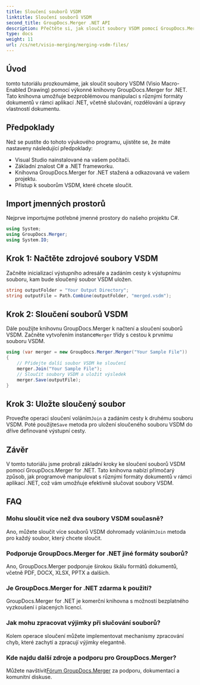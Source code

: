 ```yaml
---
title: Sloučení souborů VSDM
linktitle: Sloučení souborů VSDM
second_title: GroupDocs.Merger .NET API
description: Přečtěte si, jak sloučit soubory VSDM pomocí GroupDocs.Merger for .NET. Zjednodušte si úkoly správy dokumentů pomocí této snadno použitelné knihovny.
type: docs
weight: 11
url: /cs/net/visio-merging/merging-vsdm-files/
---
```

## Úvod
tomto tutoriálu prozkoumáme, jak sloučit soubory VSDM (Visio Macro-Enabled Drawing) pomocí výkonné knihovny GroupDocs.Merger for .NET. Tato knihovna umožňuje bezproblémovou manipulaci s různými formáty dokumentů v rámci aplikací .NET, včetně slučování, rozdělování a úpravy vlastností dokumentu.
## Předpoklady
Než se pustíte do tohoto výukového programu, ujistěte se, že máte nastaveny následující předpoklady:
- Visual Studio nainstalované na vašem počítači.
- Základní znalost C# a .NET frameworku.
- Knihovna GroupDocs.Merger for .NET stažená a odkazovaná ve vašem projektu.
- Přístup k souborům VSDM, které chcete sloučit.

## Import jmenných prostorů
Nejprve importujme potřebné jmenné prostory do našeho projektu C#.
```csharp
using System; 
using GroupDocs.Merger;
using System.IO;
```
## Krok 1: Načtěte zdrojové soubory VSDM
Začněte inicializací výstupního adresáře a zadáním cesty k výstupnímu souboru, kam bude sloučený soubor VSDM uložen.
```csharp
string outputFolder = "Your Output Directory";
string outputFile = Path.Combine(outputFolder, "merged.vsdm");
```
## Krok 2: Sloučení souborů VSDM
 Dále použijte knihovnu GroupDocs.Merger k načtení a sloučení souborů VSDM. Začněte vytvořením instance`Merger` třídy s cestou k prvnímu souboru VSDM.
```csharp
using (var merger = new GroupDocs.Merger.Merger("Your Sample File"))
{
    // Přidejte další soubor VSDM ke sloučení
    merger.Join("Your Sample File");
    // Sloučit soubory VSDM a uložit výsledek
    merger.Save(outputFile);
}
```
## Krok 3: Uložte sloučený soubor
Proveďte operaci sloučení voláním`Join` a zadáním cesty k druhému souboru VSDM. Poté použijte`Save` metoda pro uložení sloučeného souboru VSDM do dříve definované výstupní cesty.

## Závěr
V tomto tutoriálu jsme probrali základní kroky ke sloučení souborů VSDM pomocí GroupDocs.Merger for .NET. Tato knihovna nabízí přímočarý způsob, jak programově manipulovat s různými formáty dokumentů v rámci aplikací .NET, což vám umožňuje efektivně slučovat soubory VSDM.

## FAQ
### Mohu sloučit více než dva soubory VSDM současně?
 Ano, můžete sloučit více souborů VSDM dohromady voláním`Join` metoda pro každý soubor, který chcete sloučit.
### Podporuje GroupDocs.Merger for .NET jiné formáty souborů?
Ano, GroupDocs.Merger podporuje širokou škálu formátů dokumentů, včetně PDF, DOCX, XLSX, PPTX a dalších.
### Je GroupDocs.Merger for .NET zdarma k použití?
GroupDocs.Merger for .NET je komerční knihovna s možností bezplatného vyzkoušení i placených licencí.
### Jak mohu zpracovat výjimky při slučování souborů?
Kolem operace sloučení můžete implementovat mechanismy zpracování chyb, které zachytí a zpracují výjimky elegantně.
### Kde najdu další zdroje a podporu pro GroupDocs.Merger?
 Můžete navštívit[Fórum GroupDocs.Merger](https://forum.groupdocs.com/c/merger/32) za podporu, dokumentaci a komunitní diskuse.